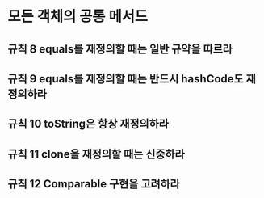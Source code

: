 
# 모든 객체의 공통 메서드

## 규칙 8 equals를 재정의할 때는 일반 규약을 따르라 
## 규칙 9 equals를 재정의할 때는 반드시 hashCode도 재정의하라
## 규칙 10 toString은 항상 재정의하라
## 규칙 11 clone을 재정의할 때는 신중하라
## 규칙 12 Comparable 구현을 고려하라

